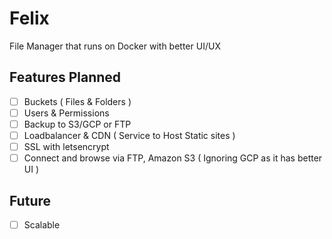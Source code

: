 # Felix

File Manager that runs on Docker with better UI/UX

## Features Planned

* [ ] Buckets ( Files & Folders )
* [ ] Users & Permissions
* [ ] Backup to S3/GCP or FTP
* [ ] Loadbalancer & CDN ( Service to Host Static sites )
* [ ] SSL with letsencrypt
* [ ] Connect and browse via FTP, Amazon S3 ( Ignoring GCP as it has better UI )

## Future

* [ ] Scalable
